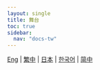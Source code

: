 ```yaml
---
layout: single
title: 舞台
toc: true
sidebar:
  nav: "docs-tw"
---
```

[Eng](/dancexr/features/stages) | [繁中](/tw/dancexr/features/stages) | [日本](/jp/dancexr/features/stages) | [한국어](/kr/dancexr/features/stages) | [简中](/zh/dancexr/features/stages)